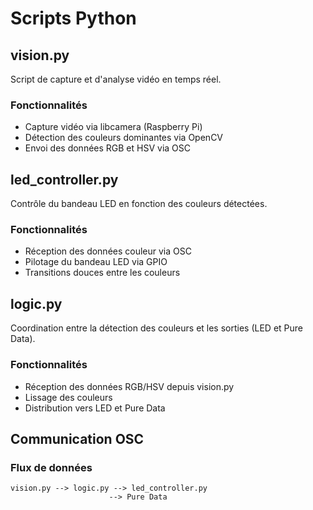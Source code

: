 # Scripts Python

## vision.py
Script de capture et d'analyse vidéo en temps réel.

### Fonctionnalités
- Capture vidéo via libcamera (Raspberry Pi)
- Détection des couleurs dominantes via OpenCV
- Envoi des données RGB et HSV via OSC

## led_controller.py
Contrôle du bandeau LED en fonction des couleurs détectées.

### Fonctionnalités
- Réception des données couleur via OSC
- Pilotage du bandeau LED via GPIO
- Transitions douces entre les couleurs

## logic.py
Coordination entre la détection des couleurs et les sorties (LED et Pure Data).

### Fonctionnalités
- Réception des données RGB/HSV depuis vision.py
- Lissage des couleurs
- Distribution vers LED et Pure Data

## Communication OSC

### Flux de données
```
vision.py --> logic.py --> led_controller.py
                      --> Pure Data
```

